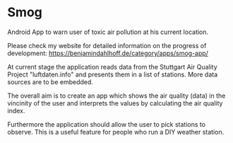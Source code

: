 # Smog
Android App to warn user of toxic air pollution at his current location.

Please check my website for detailed information on the progress of development: https://benjamindahlhoff.de/category/apps/smog-app/

At current stage the application reads data from the Stuttgart Air Quality Project "luftdaten.info" and presents them in a list of stations. More data sources are to be embedded.

The overall aim is to create an app which shows the air quality (data) in the vincinity of the user and interprets the values by calculating the air quality index.

Furthermore the application should allow the user to pick stations to observe. This is a useful feature for people who run a DIY weather station.